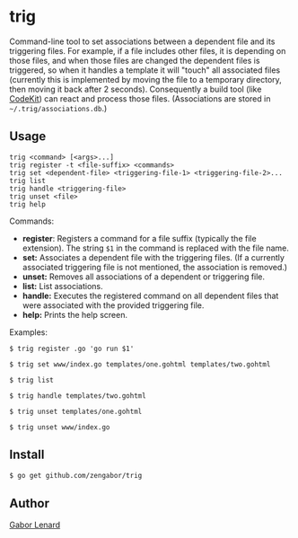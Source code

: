 # trig

Command-line tool to set associations between a dependent file and its triggering files. For example, if a file includes other files, it is depending on those files, and when those files are changed the dependent files is triggered, so when it handles a template it will "touch" all associated files (currently this is implemented by moving the file to a temporary directory, then moving it back after 2 seconds). Consequently a build tool (like [CodeKit](https://codekitapp.com)) can react and process those files. (Associations are stored in `~/.trig/associations.db`.)

## Usage

    trig <command> [<args>...]
    trig register -t <file-suffix> <commands>
    trig set <dependent-file> <triggering-file-1> <triggering-file-2>...
    trig list
    trig handle <triggering-file>
    trig unset <file>
    trig help

Commands:

* **register**: Registers a command for a file suffix (typically the file extension). The string `$1` in the command is replaced with the file name.
* **set:** Associates a dependent file with the triggering files. (If a currently associated triggering file is not mentioned, the association is removed.)
* **unset:** Removes all associations of a dependent or triggering file.
* **list:** List associations.
* **handle:** Executes the registered command on all dependent files that were associated with the provided triggering file.
* **help:** Prints the help screen.

Examples:

    $ trig register .go 'go run $1'

    $ trig set www/index.go templates/one.gohtml templates/two.gohtml

    $ trig list

    $ trig handle templates/two.gohtml

    $ trig unset templates/one.gohtml

    $ trig unset www/index.go

## Install

```bash
$ go get github.com/zengabor/trig
```

## Author

[Gabor Lenard](https://github.com/zengabor)
